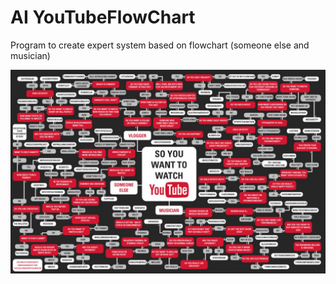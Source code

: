 # AI YouTubeFlowChart
Program to create expert system based on flowchart (someone else and musician)


![Flowchart](https://github.com/KieroKa/AI-YouTubeFlowChart/blob/master/YouTubeFlowChart.jpg)
